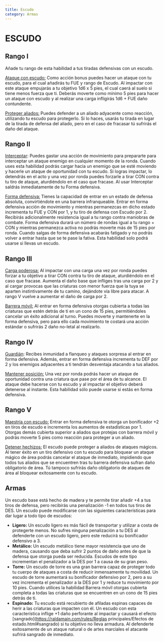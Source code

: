 ```yaml
---
title: Escudo
category: Armas
---
```


# ESCUDO

## Rango I

Añade tu rango de esta habilidad a tus tiradas defensivas con un escudo.

<u>Ataque con escudo:</u> Como acción bonus puedes hacer un ataque con tu escudo, para el cual añadirás tu FUE y rango de Escudo. Al impactar con este ataque empujarás a tu objetivo 1d6 x 5 pies, el cual caerá al suelo si tiene menos fuerza que ti. Deberás moverte como mínimo 5 pies para hacer un ataque con escudo y al realizar una carga infligirás 1d6 + FUE daño contundente.

<u>Proteger aliados:</u> Puedes defender a un aliado adyacente como reacción, utilizando tu escudo para protegerlo. Si lo haces, usarás tu tirada en lugar de la tirada de defensa del aliado, pero en el caso de fracasar tú sufrirás el daño del ataque. 

## Rango II

<u>Interceptar</u>: Puedes gastar una acción de movimiento para prepararte para interceptar un ataque enemigo en cualquier momento de la ronda. Cuando uses esta habilidad podrás cargar hacia un enemigo que se esté moviendo y hacerle un ataque de oportunidad con tu escudo. Si logras impactar, lo detendrás en el acto y una vez por ronda puedes forzarle a tirar CON contra tu tiro de ataque, aturdiéndolo en el caso que fracase. Al usar Interceptar saldrás inmediatamente de tu Forma defensiva.

<u>Forma defensiva:</u> Tienes la capacidad de entrar en un estado de defensa absoluta, convirtiéndote en una barrera infranqueable. Entrar en forma defensiva acción de movimiento y mientras permanezcas en dicho estado incrementa tu FUE y CON por 1, y tu tiro de defensa con Escudo por 2. Recibirás adicionalmente resistencia igual a tu rango contra maniobras de combate. Forma defensiva durará un número de rondas igual a tu rango + CON y mientras permanezca activa no podrás moverte más de 15 pies por ronda. Cuando salgas de forma defensiva acabarás fatigado y no podrás volver a entrar hasta que se te pase la fativa. Esta habilidad solo podrá usarse si llevas un escudo.

## Rango III

<u>Carga poderosa:</u> Al impactar con una carga una vez por ronda puedes forzar a tu objetivo a tirar CON contra tu tiro de ataque, aturdiéndolo en el caso que fracase. Aumenta el daño base que infliges tras una carga por 2 y al cargar provocas que las criaturas con menor fuerza que la tuya se aparten instintivamente de tu camino, dejándote vía libre para atacar. A rango V vuelve a aumentar el daño de carga por 2.

<u>Barrera móvil:</u> Al entrar en forma defensiva otorgas cubierta a todas las criaturas que estén detrás de ti en un cono de 15 pies, permitiéndoles cancelar un éxito adicional al turno. Puedes moverte y mantenerte en la forma defensiva, pero para ello cada movimiento te costará una acción estándar o sufrirás 2 daño no-letal al realizarlo.

## Rango IV

<u>Guardián</u>: Recibes inmunidad a flanqueo y ataques sorpresa al entrar en forma defensiva. Además, entrar en forma defensiva incrementa tu DEF por 2 y los enemigos adyacentes a ti tendrán desventaja atacando a tus aliados.

<u>Mantener posición:</u> Una vez por ronda podrás hacer un ataque de oportunidad contra una criatura que pase por el área de tu alcance. El ataque debe hacerse con tu escudo y al impactar el objetivo deberá detenerse al instante. Esta habilidad sólo puede usarse si estás en forma defensiva.

## Rango V

<u>Maestría con escudo:</u> Entrar en forma defensiva te otorga un bonificador +2 en tiros de escudo e incrementa los aumentos de estadísticas por 1. Otorgas demás cubierta superior a aliados que protejas con barrera móvil y podrás moverte 5 pies como reacción para proteger a un aliado.

<u>Detener hechizos:</u> El escudo puede proteger a aliados de ataques mágicos. Al tener éxito en un tiro defensivo con tu escudo para bloquear un ataque mágico de área podrás cancelar el ataque de inmediato, impidiendo que todos tus aliados que se encuentren tras tu barrera defensiva sufran daño obligatorio de área. Tú tampoco sufrirás daño obligatorio de ataques de área al bloquear exitosamente con tu escudo.

## Armas

Un escudo base está hecho de madera y te permite tirar añadir +4 a tus tiros de defensa, pero recibirás una penalización -1 en todos tus tiros de DES. Un escudo puede modificarse con las siguientes características para dar lugar a todo tipo de escudos:

- **Ligero:** Un escudo ligero es más fácil de transportar y utilizar a costa de protegerte menos. No sufres ninguna penalización a tu DES al defenderte con un escudo ligero, pero este reducirá su bonificador defensivo a 3.
- **Metálico:** Un escudo metálico tiene mayor resistencia que uno de madera, causando que deba sufrir 2 puntos de daño antes de que la defensa que otorga pueda ser reducida. Escudos de este tipo incrementan el penalizador a la DES por 1 a causa de su gran peso.
- **Torre:** Un escudo de torre es una gran barrera capaz de proteger todo tu cuerpo de ataques a costa de reducir inmensamente tu movilidad. Un escudo de torre aumentará su bonificador defensivo por 2, pero a su vez incrementa el penalizador a la DES por 1 y reduce tu movimiento por 10 pies. Cuando utilices la habilidad Barrera móvil otorgas cubierta completa a todas las criaturas que se encuentren en un cono de 15 pies detrás de ti.
- **Espinado:** Tu escudo está recubierto de afiladas espinas capaces de herir a las criaturas que impacten con él. Un escudo con esta característica inflige +1 daño perforante al impactar y causará el efecto [sangrado](https://raldamain.com/rules/Reglas principales/Efectos de estado.html#sangrado) si tu objetivo no lleva armadura. Al defenderte exitosamente de un ataque natural o de artes marciales el atacante sufrirá sangrado de inmediato.
